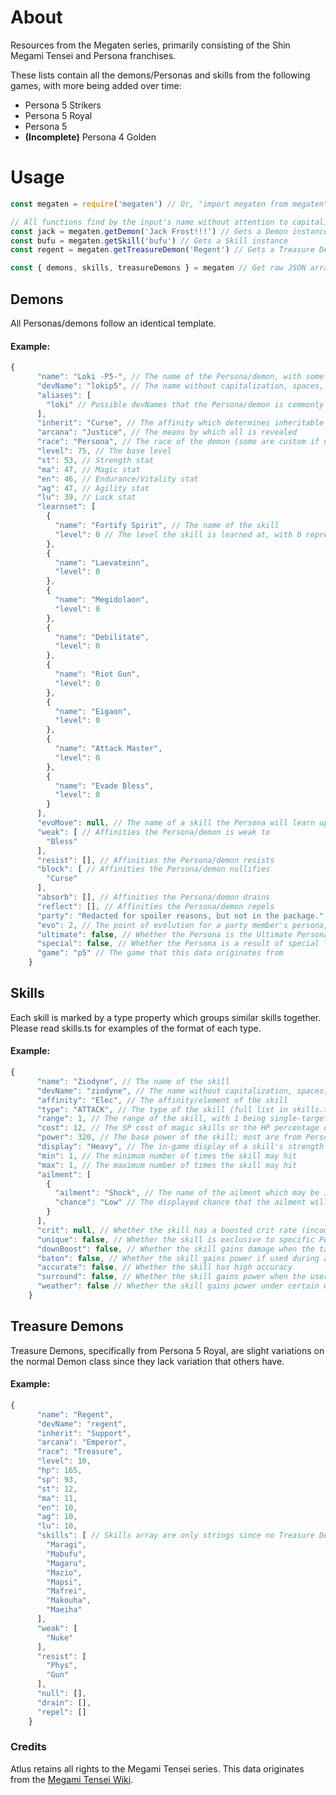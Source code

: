 # About
Resources from the Megaten series, primarily consisting of the Shin Megami Tensei and Persona franchises.

These lists contain all the demons/Personas and skills from the following games, with more being added over time:
* Persona 5 Strikers
* Persona 5 Royal
* Persona 5
* **(Incomplete)** Persona 4 Golden

# Usage
```javascript
const megaten = require('megaten') // Or, "import megaten from megaten" in es6

// All functions find by the input's name without attention to capitalization, spaces, punctuation, etc.
const jack = megaten.getDemon('Jack Frost!!!') // Gets a Demon instance
const bufu = megaten.getSkill('bufu') // Gets a Skill instance
const regent = megaten.getTreasureDemon('Regent') // Gets a Treasure Demon instance

const { demons, skills, treasureDemons } = megaten // Get raw JSON arrays of the respective data
```

## Demons
All Personas/demons follow an identical template.

#### Example:
```javascript
{
      "name": "Loki -P5-", // The name of the Persona/demon, with some being named after unique variants in specific games
      "devName": "lokip5", // The name without capitalization, spaces, punctuation, accents, etc.
      "aliases": [
        "loki" // Possible devNames that the Persona/demon is commonly referred to
      ],
      "inherit": "Curse", // The affinity which determines inheritable skills
      "arcana": "Justice", // The means by which all is revealed
      "race": "Persona", // The race of the demon (some are custom if no prior SMT appearances)
      "level": 75, // The base level
      "st": 53, // Strength stat
      "ma": 47, // Magic stat
      "en": 46, // Endurance/Vitality stat
      "ag": 47, // Agility stat
      "lu": 39, // Luck stat
      "learnset": [
        {
          "name": "Fortify Spirit", // The name of the skill
          "level": 0 // The level the skill is learned at, with 0 representing innate
        },
        {
          "name": "Laevateinn",
          "level": 0
        },
        {
          "name": "Megidolaon",
          "level": 0
        },
        {
          "name": "Debilitate",
          "level": 0
        },
        {
          "name": "Riot Gun",
          "level": 0
        },
        {
          "name": "Eigaon",
          "level": 0
        },
        {
          "name": "Attack Master",
          "level": 0
        },
        {
          "name": "Evade Bless",
          "level": 0
        }
      ],
      "evoMove": null, // The name of a skill the Persona will learn upon evolving, or null if none
      "weak": [ // Affinities the Persona/demon is weak to
        "Bless"
      ],
      "resist": [], // Affinities the Persona/demon resists
      "block": [ // Affinities the Persona/demon nullifies
        "Curse"
      ],
      "absorb": [], // Affinities the Persona/demon drains
      "reflect": [], // Affinities the Persona/demon repels
      "party": "Redacted for spoiler reasons, but not in the package.", // The name of the party member who the Persona belongs to, or null if non-party
      "evo": 2, // The point of evolution for a party member's persona, with 1 being base, 2 being second awakening, and 3 being third awakening (or null if non-party)
      "ultimate": false, // Whether the Persona is the Ultimate Persona of its arcana in the game this data is based on
      "special": false, // Whether the Persona is a result of special fusions (incomplete)
      "game": "p5" // The game that this data originates from
    }
```

## Skills
Each skill is marked by a type property which groups similar skills together.  Please read skills.ts for examples of the format of each type.

#### Example:
```javascript
{
      "name": "Ziodyne", // The name of the skill
      "devName": "ziodyne", // The name without capitalization, spaces, punctuation, accents, etc.
      "affinity": "Elec", // The affinity/element of the skill
      "type": "ATTACK", // The type of the skill (full list in skills.ts)
      "range": 1, // The range of the skill, with 1 being single-target and 0 being party-wide
      "cost": 12, // The SP cost of magic skills or the HP percentage cost of physical skills
      "power": 320, // The base power of the skill; most are from Persona 4 Golden, with other skills' damage being assumed based off comparisons with known skills
      "display": "Heavy", // The in-game display of a skill's strength
      "min": 1, // The minimum number of times the skill may hit
      "max": 1, // The maximum number of times the skill may hit
      "ailment": [
        {
          "ailment": "Shock", // The name of the ailment which may be inflicted
          "chance": "Low" // The displayed chance that the ailment will be inflicted
        }
      ],
      "crit": null, // Whether the skill has a boosted crit rate (incomplete)
      "unique": false, // Whether the skill is exclusive to specific Personas/demons who learn it
      "downBoost": false, // Whether the skill gains damage when the target is down
      "baton": false, // Whether the skill gains power if used during a baton pass
      "accurate": false, // Whether the skill has high accuracy
      "surround": false, // Whether the skill gains power when the user is surrounded
      "weather": false // Whether the skill gains power under certain weather conditions
    }
```

## Treasure Demons
Treasure Demons, specifically from Persona 5 Royal, are slight variations on the normal Demon class since they lack variation that others have.

#### Example:
```javascript
{
      "name": "Regent",
      "devName": "regent",
      "inherit": "Support",
      "arcana": "Emperor",
      "race": "Treasure",
      "level": 10,
      "hp": 165,
      "sp": 93,
      "st": 12,
      "ma": 11,
      "en": 10,
      "ag": 10,
      "lu": 10,
      "skills": [ // Skills array are only strings since no Treasure Demon learns skills naturally
        "Maragi",
        "Mabufu",
        "Magaru",
        "Mazio",
        "Mapsi",
        "Mafrei",
        "Makouha",
        "Maeiha"
      ],
      "weak": [
        "Nuke"
      ],
      "resist": [
        "Phys",
        "Gun"
      ],
      "null": [],
      "drain": [],
      "repel": []
    }
```

### Credits
Atlus retains all rights to the Megami Tensei series.  This data originates from the [Megami Tensei Wiki](https://megamitensei.fandom.com/wiki/Megami_Tensei_Wiki).
